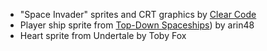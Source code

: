 * "Space Invader" sprites and CRT graphics by [Clear Code](https://opengameart.org/content/assets-for-a-space-invader-like-game)
* Player ship sprite from [Top-Down Spaceships](https://opengameart.org/content/top-down-spaceships)) by arin48
* Heart sprite from Undertale by Toby Fox
